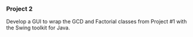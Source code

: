 ### Project 2

Develop a GUI to wrap the GCD and Factorial classes from Project #1 with the Swing toolkit for Java.